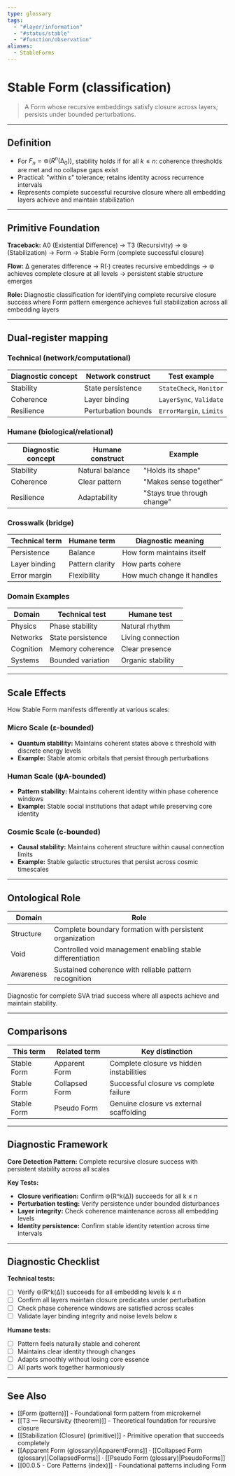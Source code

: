 ```yaml
---
type: glossary
tags:
  - "#layer/information"
  - "#status/stable"
  - "#function/observation"
aliases:
  - StableForms
---
```


# Stable Form (classification)

> A Form whose recursive embeddings satisfy closure across layers; persists under bounded perturbations.

---

## Definition

- For $F_n = ⊚(R^n(∆_0))$, stability holds if for all $k \le n$: coherence thresholds are met and no collapse gaps exist
- Practical: "within ε" tolerance; retains identity across recurrence intervals
- Represents complete successful recursive closure where all embedding layers achieve and maintain stabilization

---

## Primitive Foundation

**Traceback:** A0 (Existential Difference) → T3 (Recursivity) → ⊚ (Stabilization) → Form → Stable Form (complete successful closure)

**Flow:** ∆ generates difference → R(·) creates recursive embeddings → ⊚ achieves complete closure at all levels → persistent stable structure emerges

**Role:** Diagnostic classification for identifying complete recursive closure success where Form pattern emergence achieves full stabilization across all embedding layers

---

## Dual‑register mapping

### Technical (network/computational)

| Diagnostic concept | Network construct | Test example |
|-------------------|------------------|--------------|
| Stability | State persistence | `StateCheck`, `Monitor` |
| Coherence | Layer binding | `LayerSync`, `Validate` |
| Resilience | Perturbation bounds | `ErrorMargin`, `Limits` |

### Humane (biological/relational)

| Diagnostic concept | Humane construct | Example |
|-------------------|------------------|----------|
| Stability | Natural balance | "Holds its shape" |
| Coherence | Clear pattern | "Makes sense together" |
| Resilience | Adaptability | "Stays true through change" |

### Crosswalk (bridge)

| Technical term | Humane term | Diagnostic meaning |
|---------------|-------------|-------------------|
| Persistence | Balance | How form maintains itself |
| Layer binding | Pattern clarity | How parts cohere |
| Error margin | Flexibility | How much change it handles |

### Domain Examples

| Domain | Technical test | Humane test |
|--------|---------------|-------------|
| Physics | Phase stability | Natural rhythm |
| Networks | State persistence | Living connection |
| Cognition | Memory coherence | Clear presence |
| Systems | Bounded variation | Organic stability |

---

## Scale Effects

How Stable Form manifests differently at various scales:

### Micro Scale (ε-bounded)
- **Quantum stability:** Maintains coherent states above ε threshold with discrete energy levels
- **Example:** Stable atomic orbitals that persist through perturbations

### Human Scale (ψA-bounded)
- **Pattern stability:** Maintains coherent identity within phase coherence windows
- **Example:** Stable social institutions that adapt while preserving core identity

### Cosmic Scale (c-bounded)
- **Causal stability:** Maintains coherent structure within causal connection limits
- **Example:** Stable galactic structures that persist across cosmic timescales

---

## Ontological Role

| Domain | Role |
|--------|------|
| Structure | Complete boundary formation with persistent organization |
| Void | Controlled void management enabling stable differentiation |
| Awareness | Sustained coherence with reliable pattern recognition |

Diagnostic for complete SVA triad success where all aspects achieve and maintain stability.

---

## Comparisons

| This term | Related term | Key distinction |
|-----------|-------------|----------------|
| Stable Form | Apparent Form | Complete closure vs hidden instabilities |
| Stable Form | Collapsed Form | Successful closure vs complete failure |
| Stable Form | Pseudo Form | Genuine closure vs external scaffolding |

---

## Diagnostic Framework

**Core Detection Pattern:** Complete recursive closure success with persistent stability across all scales

**Key Tests:**
- **Closure verification:** Confirm ⊚(R^k(∆)) succeeds for all k ≤ n
- **Perturbation testing:** Verify persistence under bounded disturbances
- **Layer integrity:** Check coherence maintenance across all embedding levels
- **Identity persistence:** Confirm stable identity retention across time intervals

---

## Diagnostic Checklist

**Technical tests:**
- [ ] Verify ⊚(R^k(∆)) succeeds for all embedding levels k ≤ n
- [ ] Confirm all layers maintain closure predicates under perturbation
- [ ] Check phase coherence windows are satisfied across scales
- [ ] Validate layer binding integrity and noise levels below ε

**Humane tests:**
- [ ] Pattern feels naturally stable and coherent
- [ ] Maintains clear identity through changes
- [ ] Adapts smoothly without losing core essence
- [ ] All parts work together harmoniously

---

## See Also

- [[Form (pattern)]] - Foundational form pattern from microkernel
- [[T3 — Recursivity (theorem)]] - Theoretical foundation for recursive closure
- [[Stabilization (Closure) (primitive)]] - Primitive operation that succeeds completely
- [[Apparent Form (glossary)|ApparentForms]] · [[Collapsed Form (glossary)|CollapsedForms]] · [[Pseudo Form (glossary)|PseudoForms]]
- [[00.0.5 - Core Patterns (index)]] - Foundational patterns including Form